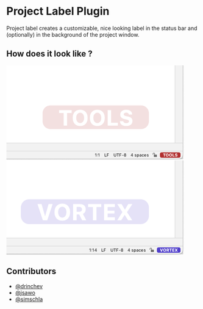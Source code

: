 # Project Label Plugin #

<!-- Plugin description -->
Project label creates a customizable, nice looking label in the status bar and (optionally) in the background of the project window.
<!-- Plugin description end -->

## How does it look like ?

<picture>
  <source media="(prefers-color-scheme: dark)" srcset="/screenshots/scr-dark-default-corner.png">
  <source media="(prefers-color-scheme: light)" srcset="/screenshots/scr-light-default-corner.png">
  <img alt="Detail screenshot of a project label featuring default colors." src="/screenshots/scr-light-default-corner.png">
</picture>
<picture>
  <source media="(prefers-color-scheme: dark)" srcset="/screenshots/scr-dark-custom-corner.png">
  <source media="(prefers-color-scheme: light)" srcset="/screenshots/scr-light-custom-corner.png">
  <img alt="Detail screenshot of a project label featuring custom colors." src="/screenshots/scr-light-custom-corner.png">
</picture>

## Contributors

- [@drinchev](https://github.com/drinchev)
- [@jsawo](https://github.com/jsawo)
- [@simschla](https://github.com/simschla)
